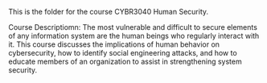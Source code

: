 This is the folder for the course CYBR3040 Human Security.

Course Descriptiomn:
The most vulnerable and difficult to secure elements of any information system are the human beings who regularly interact with
it. This course discusses the implications of human behavior on cybersecurity, how to identify social engineering attacks, and how
to educate members of an organization to assist in strengthening system security.

